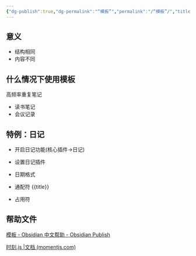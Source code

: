 ```yaml
---
{"dg-publish":true,"dg-permalink":"“模板”","permalink":"/“模板”/","title":"07 模板","tags":["技术","obsidian","难度/基础"]}
---
```


## 意义

* 结构相同
* 内容不同


## 什么情况下使用模板

高频率重复笔记

* 读书笔记
* 会议记录


## 特例：日记

* 开启日记功能(核心插件->日记)
- 设置日记插件
* 日期格式

- 通配符 {{title}}

- 占用符

## 帮助文件

[模板 - Obsidian 中文帮助 - Obsidian Publish](https://publish.obsidian.md/help-zh/%E6%8F%92%E4%BB%B6/%E6%A8%A1%E6%9D%BF)

[时刻.js |文档 (momentjs.com)](https://momentjs.com/docs/#/displaying/format/)